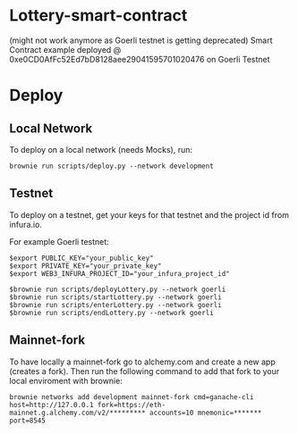 # Lottery-smart-contract

(might not work anymore as Goerli testnet is getting deprecated)
Smart Contract example deployed @ 0xe0CD0AfFc52Ed7bD8128aee29041595701020476 on Goerli Testnet


# Deploy
## Local Network
To deploy on a local network (needs Mocks), run:
```
brownie run scripts/deploy.py --network development
```

## Testnet
To deploy on a testnet, get your keys for that testnet and the project id from infura.io.

For example Goerli testnet:
```
$export PUBLIC_KEY="your_public_key"
$export PRIVATE_KEY="your_private_key"
$export WEB3_INFURA_PROJECT_ID="your_infura_project_id"
```
```
$brownie run scripts/deployLottery.py --network goerli
$brownie run scripts/startLottery.py --network goerli
$brownie run scripts/enterLottery.py --network goerli
$brownie run scripts/endLottery.py --network goerli
```

## Mainnet-fork
To have locally a mainnet-fork go to alchemy.com and create a new app (creates a fork). Then run the following command to add that fork to your local enviroment with brownie:
```
brownie networks add development mainnet-fork cmd=ganache-cli host=http://127.0.0.1 fork=https://eth-mainnet.g.alchemy.com/v2/********* accounts=10 mnemonic=******* port=8545
```
